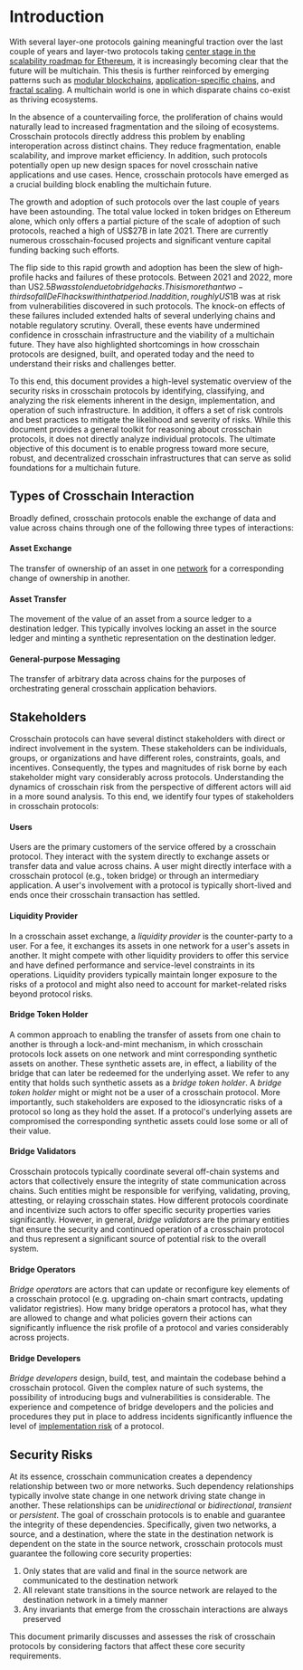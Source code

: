# Introduction
With several layer-one protocols gaining meaningful traction over the last couple of years and layer-two protocols taking [center stage in the scalability roadmap for Ethereum](https://vitalik.ca/general/2021/12/06/endgame.html), it is increasingly becoming clear that the future will be multichain. This thesis is further reinforced by emerging patterns such as [modular blockchains](https://www.alchemy.com/overviews/modular-vs-monolithic-blockchains), [application-specific chains](https://medium.com/1kxnetwork/application-specific-blockchains-9a36511c832), and [fractal scaling](https://medium.com/starkware/fractal-scaling-from-l2-to-l3-7fe238ecfb4f). A multichain world is one in which disparate chains co-exist as thriving ecosystems. 

In the absence of a countervailing force, the proliferation of chains would naturally lead to increased fragmentation and the siloing of ecosystems. Crosschain protocols directly address this problem by enabling interoperation across distinct chains. They reduce fragmentation, enable scalability, and improve market efficiency. In addition, such protocols potentially open up new design spaces for novel crosschain native applications and use cases. Hence, crosschain protocols have emerged as a crucial building block enabling the multichain future. 

The growth and adoption of such protocols over the last couple of years have been astounding. The total value locked in token bridges on Ethereum alone, which only offers a partial picture of the scale of adoption of such protocols, reached a high of US$27B in late 2021. There are currently numerous crosschain-focused projects and significant venture capital funding backing such efforts.

The flip side to this rapid growth and adoption has been the slew of high-profile hacks and failures of these protocols. Between 2021 and 2022, more than US$2.5B was stolen due to bridge hacks. This is more than two-thirds of all DeFI hacks within that period. In addition, roughly US$1B was at risk from vulnerabilities discovered in such protocols. The knock-on effects of these failures included extended halts of several underlying chains and notable regulatory scrutiny. Overall, these events have undermined confidence in crosschain infrastructure and the viability of a multichain future. They have also highlighted shortcomings in how crosschain protocols are designed, built, and operated today and the need to understand their risks and challenges better.

To this end, this document provides a high-level systematic overview of the security risks in crosschain protocols by identifying, classifying, and analyzing the risk elements inherent in the design, implementation, and operation of such infrastructure. In addition, it offers a set of risk controls and best practices to mitigate the likelihood and severity of risks. While this document provides a general toolkit for reasoning about crosschain protocols, it does not directly analyze individual protocols. The ultimate objective of this document is to enable progress toward more secure, robust, and decentralized crosschain infrastructures that can serve as solid foundations for a multichain future. 

## Types of Crosschain Interaction
Broadly defined, crosschain protocols enable the exchange of data and value across chains through one of the following three types of interactions:

#### Asset Exchange
The transfer of ownership of an asset in one [network](../../faq/faq.md#what-is-a-network) for a corresponding change of ownership in another.

#### Asset Transfer
The movement of the value of an asset from a source ledger to a destination ledger. This typically involves locking an asset in the source ledger and minting a synthetic representation on the destination ledger. 

#### General-purpose Messaging
The transfer of arbitrary data across chains for the purposes of orchestrating general crosschain application behaviors. 

## Stakeholders
Crosschain protocols can have several distinct stakeholders with direct or indirect involvement in the system. These stakeholders can be individuals, groups, or organizations and have different roles, constraints, goals, and incentives. Consequently, the types and magnitudes of risk borne by each stakeholder might vary considerably across protocols. Understanding the dynamics of crosschain risk from the perspective of different actors will aid in a more sound analysis. To this end, we identify four types of stakeholders in crosschain protocols:

#### Users
Users are the primary customers of the service offered by a crosschain protocol. They interact with the system directly to exchange assets or transfer data and value across chains. A user might directly interface with a crosschain protocol (e.g., token bridge) or through an intermediary application. A user's involvement with a protocol is typically short-lived and ends once their crosschain transaction has settled.

#### Liquidity Provider
In a crosschain asset exchange, a _liquidity provider_ is the counter-party to a user. For a fee, it exchanges its assets in one network for a user's assets in another. It might compete with other liquidity providers to offer this service and have defined performance and service-level constraints in its operations. Liquidity providers typically maintain longer exposure to the risks of a protocol and might also need to account for market-related risks beyond protocol risks.  

#### Bridge Token Holder
A common approach to enabling the transfer of assets from one chain to another is through a lock-and-mint mechanism, in which crosschain protocols lock assets on one network and mint corresponding synthetic assets on another. These synthetic assets are, in effect, a liability of the bridge that can later be redeemed for the underlying asset. We refer to any entity that holds such synthetic assets as a _bridge token holder_. A _bridge token holder_ might or might not be a user of a crosschain protocol. More importantly, such stakeholders are exposed to the idiosyncratic risks of a protocol so long as they hold the asset. If a protocol's underlying assets are compromised the corresponding synthetic assets could lose some or all of their value.

#### Bridge Validators
Crosschain protocols typically coordinate several off-chain systems and actors that collectively ensure the integrity of state communication across chains. Such entities might be responsible for verifying, validating, proving, attesting, or relaying crosschain states. How different protocols coordinate and incentivize such actors to offer specific security properties varies significantly. However, in general, _bridge validators_ are the primary entities that ensure the security and continued operation of a crosschain protocol and thus represent a significant source of potential risk to the overall system.

#### Bridge Operators
_Bridge operators_ are actors that can update or reconfigure key elements of a crosschain protocol (e.g. upgrading on-chain smart contracts, updating validator registries). How many bridge operators a protocol has, what they are allowed to change and what policies govern their actions can significantly influence the risk profile of a protocol and varies considerably across projects.

#### Bridge Developers
_Bridge developers_ design, build, test, and maintain the codebase behind a crosschain protocol. Given the complex nature of such systems, the possibility of introducing bugs and vulnerabilities is considerable. The experience and competence of bridge developers and the policies and procedures they put in place to address incidents significantly influence the level of [implementation risk](TBA) of a protocol.

## Security Risks
At its essence, crosschain communication creates a dependency relationship between two or more networks. Such dependency relationships typically involve state change in one network driving state change in another. These relationships can be _unidirectional_ or _bidirectional_, _transient_ or _persistent_. The goal of crosschain protocols is to enable and guarantee the integrity of these dependencies. Specifically, given two networks, a source, and a destination, where the state in the destination network is dependent on the state in the source network, crosschain protocols must guarantee the following core security properties:

1. Only states that are valid and final in the source network are communicated to the destination network
1. All relevant state transitions in the source network are relayed to the destination network in a timely manner
1. Any invariants that emerge from the crosschain interactions are always preserved

This document primarily discusses and assesses the risk of crosschain protocols by considering factors that affect these core security requirements. 
